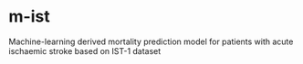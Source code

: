 # m-ist
Machine-learning derived mortality prediction model for patients with acute ischaemic stroke based on IST-1 dataset
